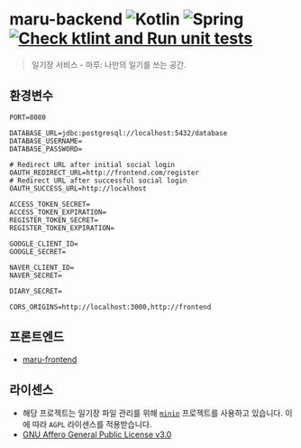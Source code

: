 # maru-backend ![Kotlin](https://img.shields.io/badge/kotlin-%237F52FF.svg?logo=kotlin&logoColor=white) 	![Spring](https://img.shields.io/badge/spring-%236DB33F.svg?logo=spring&logoColor=white) [![Check ktlint and Run unit tests](https://github.com/SkyLightQP/maru-backend/actions/workflows/ci.yml/badge.svg?event=pull_request)](https://github.com/SkyLightQP/maru-backend/actions/workflows/ci.yml)
> 일기장 서비스 - 마루: 나만의 일기를 쓰는 공간.

## 환경변수
```dotenv
PORT=8080

DATABASE_URL=jdbc:postgresql://localhost:5432/database
DATABASE_USERNAME=
DATABASE_PASSWORD=

# Redirect URL after initial social login
OAUTH_REDIRECT_URL=http://frontend.com/register
# Redirect URL after successful social login
OAUTH_SUCCESS_URL=http://localhost

ACCESS_TOKEN_SECRET=
ACCESS_TOKEN_EXPIRATION=
REGISTER_TOKEN_SECRET=
REGISTER_TOKEN_EXPIRATION=

GOOGLE_CLIENT_ID=
GOOGLE_SECRET=

NAVER_CLIENT_ID=
NAVER_SECRET=

DIARY_SECRET=

CORS_ORIGINS=http://localhost:3000,http://frontend
```

## 프론트엔드

- [maru-frontend](https://github.com/SkyLightQP/maru-frontend)

## 라이센스

- 해당 프로젝트는 일기장 파일 관리를 위해 [`minio`](https://github.com/minio/minio) 프로젝트를 사용하고 있습니다. 이에 따라 `AGPL` 라이센스를 적용받습니다.
- [GNU Affero General Public License v3.0](./LICENSE)

